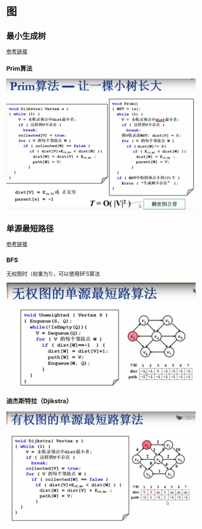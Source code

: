 # 图

## 最小生成树

[参考链接](https://www.youtube.com/watch?v=-E42M_yDWzI)

### Prim算法

![](../../../pics/algorithms/Prim算法.png)

## 单源最短路径

[参考链接](https://www.youtube.com/watch?v=ypE6a1Kk-6Q)

### BFS

无权图时（权重为1），可以使用BFS算法

![](../../../pics/algorithms/无权图的单源最短路径.png)

### 迪杰斯特拉（Djikstra）

![](../../../pics/algorithms/有权图的单源最短路径.png)